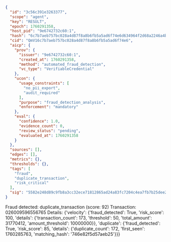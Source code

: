 ```json
{
  "id": "3c56c391e3263377",
  "scope": "agent",
  "key": "RESULT",
  "epoch": 1760291358,
  "host_pid": "9e6742732c60:1",
  "hash": "6c7b7aeb757bc028a4d87f8a8b6fb5a5ad6f74e6d634964f2d68a2246a4bd86f",
  "cid": "QmV16c7b7aeb757bc028a4d87f8a8b6fb5a5ad6f74e6",
  "aicp": {
    "prov": {
      "issuer": "9e6742732c60:1",
      "created_at": 1760291358,
      "method": "automated_fraud_detection",
      "vc_type": "VerifiableCredential"
    },
    "ucon": {
      "usage_constraints": [
        "no_pii_export",
        "audit_required"
      ],
      "purpose": "fraud_detection_analysis",
      "enforcement": "mandatory"
    },
    "eval": {
      "confidence": 1.0,
      "evidence_count": 0,
      "review_status": "pending",
      "evaluated_at": 1760291358
    }
  },
  "sources": [],
  "edges": [],
  "metrics": {},
  "thresholds": {},
  "tags": [
    "fraud",
    "duplicate_transaction",
    "risk_critical"
  ],
  "sig": "5582e248d89c9fb8a3cc32ece71812865ad24a83fc7204c4ea7fb7b25dee2d75"
}
```

Fraud detected: duplicate_transaction (score: 92)
Transaction: 026009596556765
Details: {'velocity': {'fraud_detected': True, 'risk_score': 100, 'details': {'transaction_count': 173, 'threshold': 50, 'total_amount': 31770412, 'amount_threshold': 10000000}}, 'duplicate': {'fraud_detected': True, 'risk_score': 85, 'details': {'duplicate_count': 172, 'first_seen': 1760285763, 'matching_hash': '746e82f5d57aeb25'}}}